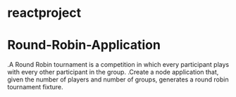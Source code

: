 # reactproject
# Round-Robin-Application

.A Round Robin tournament is a competition in which every participant plays with every other participant in the group. .Create a node application that, given the number of players and number of groups, generates a round robin tournament fixture.
